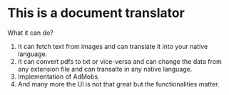 # This is a document translator
What it can do?
1. It can fetch text from images and can translate it into your native language.
2. It can convert pdfs to txt or vice-versa and can change the data from any extension file and can transalte in any native language.
3. Implementation of AdMobs.
4. And many more the UI is not that great but the functionalities matter.
